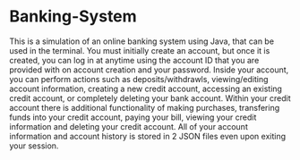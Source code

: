 # Banking-System

This is a simulation of an online banking system using Java, that can be used in the terminal. You must initially create an account, but once it is
created, you can log in at anytime using the account ID that you are provided with on account creation and your password. Inside your account, you can
perform actions such as deposits/withdrawls, viewing/editing account information, creating a new credit account, accessing an existing credit account, or
completely deleting your bank account. Within your credit account there is additional functionality of making purchases, transfering funds into your 
credit account, paying your bill, viewing your credit information and deleting your credit account. All of your account information and account history 
is stored in 2 JSON files even upon exiting your session.
